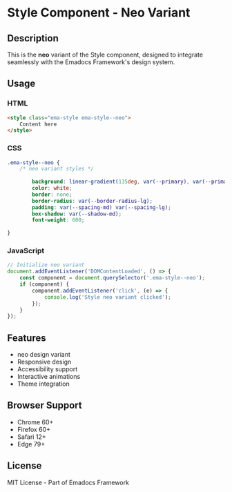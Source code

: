 # Style Component - Neo Variant

## Description
This is the **neo** variant of the Style component, designed to integrate seamlessly with the Emadocs Framework's design system.

## Usage

### HTML
```html
<style class="ema-style ema-style--neo">
    Content here
</style>
```

### CSS
```css
.ema-style--neo {
    /* neo variant styles */
    
        background: linear-gradient(135deg, var(--primary), var(--primary-dark));
        color: white;
        border: none;
        border-radius: var(--border-radius-lg);
        padding: var(--spacing-md) var(--spacing-lg);
        box-shadow: var(--shadow-md);
        font-weight: 600;
    
}
```

### JavaScript
```javascript
// Initialize neo variant
document.addEventListener('DOMContentLoaded', () => {
    const component = document.querySelector('.ema-style--neo');
    if (component) {
        component.addEventListener('click', (e) => {
            console.log('Style neo variant clicked');
        });
    }
});
```

## Features
- neo design variant
- Responsive design
- Accessibility support
- Interactive animations
- Theme integration

## Browser Support
- Chrome 60+
- Firefox 60+
- Safari 12+
- Edge 79+

## License
MIT License - Part of Emadocs Framework
